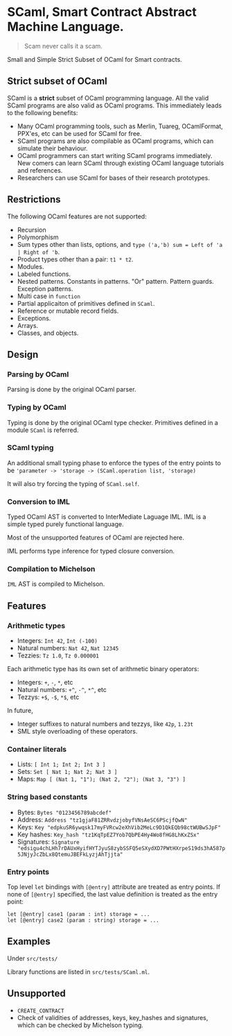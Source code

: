 # SCaml, Smart Contract Abstract Machine Language.

> Scam never calls it a scam.

Small and Simple Strict Subset of OCaml for Smart contracts.

## Strict subset of OCaml

SCaml is a **strict** subset of OCaml programming language.
All the valid SCaml programs are also valid as OCaml programs.
This immediately leads to the following benefits:

* Many OCaml programming tools, such as Merlin, Tuareg, OCamlFormat, PPX'es, etc can be used for SCaml for free.
* SCaml programs are also compilable as OCaml programs, which can simulate their behaviour.
* OCaml programmers can start writing SCaml programs immediately.  New comers can learn SCaml through existing OCaml language tutorials and references.
* Researchers can use SCaml for bases of their research prototypes.

## Restrictions

The following OCaml features are not supported:

* Recursion
* Polymorphism
* Sum types other than lists, options, and `type ('a,'b) sum = Left of 'a | Right of 'b`.
* Product types other than a pair: `t1 * t2`.
* Modules.
* Labeled functions.
* Nested patterns. Constants in patterns. "Or" pattern.  Pattern guards.  Exception patterns.
* Multi case in `function`
* Partial applicaiton of primitives defined in `SCaml`.
* Reference or mutable record fields.
* Exceptions.
* Arrays.
* Classes, and objects.

## Design

### Parsing by OCaml

Parsing is done by the original OCaml parser.

### Typing by OCaml

Typing is done by the original OCaml type checker.
Primitives defined in a module `SCaml` is referred.

### SCaml typing 

An additional small typing phase to enforce the types of the entry points
to be `'parameter -> 'storage -> (SCaml.operation list, 'storage)`

It will also try forcing the typing of `SCaml.self`.

### Conversion to IML

Typed OCaml AST is converted to InterMediate Laguage IML.
IML is a simple typed purely functional language.

Most of the unsupported features of OCaml are rejected here.

IML performs type inference for typed closure conversion.

### Compilation to Michelson

`IML` AST is compiled to Michelson.

## Features

### Arithmetic types

* Integers: `Int 42`, `Int (-100)`
* Natural numbers: `Nat 42`, `Nat 12345`
* Tezzies: `Tz 1.0`, `Tz 0.000001`

Each arithmetic type has its own set of arithmetic binary operators:

* Integers: `+`, `-`, `*`, etc
* Natural numbers: `+^`, `-^`, `*^`, etc
* Tezzys: `+$`, `-$`, `*$`, etc

In future,

* Integer suffixes to natural numbers and tezzys, like `42p`, `1.23t`
* SML style overloading of these operators.

### Container literals

* Lists: `[ Int 1; Int 2; Int 3 ]`
* Sets: `Set [ Nat 1; Nat 2; Nat 3 ]`
* Maps: `Map [ (Nat 1, "1"); (Nat 2, "2"); (Nat 3, "3") ]`

### String based constants

* Bytes: `Bytes "0123456789abcdef"`
* Address: `Address "tz1gjaF81ZRRvdzjobyfVNsAeSC6PScjfQwN"`
* Keys: `Key "edpkuSR6ywqsk17myFVRcw2eXhVib2MeLc9D1QkEQb98ctWUBwSJpF"`
* Key hashes: `Key_hash "tz1KqTpEZ7Yob7QbPE4Hy4Wo8fHG8LhKxZSx"`
* Signatures: `Signature "edsigu4chLHh7rDAUxHyifHYTJyuS8zybSSFQ5eSXydXD7PWtHXrpeS19ds3hA587p5JNjyJcZbLx8QtemuJBEFkLyzjAhTjjta"`

### Entry points

Top level `let` bindings with `[@entry]` attribute are treated as entry points.  If none of `[@entry]` specified, the last value definition is treated as the entry point:

```
let [@entry] case1 (param : int) storage = ...
let [@entry] case2 (param : string) storage = ...
```

## Examples

Under `src/tests/`

Library functions are listed in `src/tests/SCaml.ml`.

## Unsupported

* `CREATE_CONTRACT`
* Check of validities of addresses, keys, key_hashes and signatures, which can be checked by Michelson typing.


